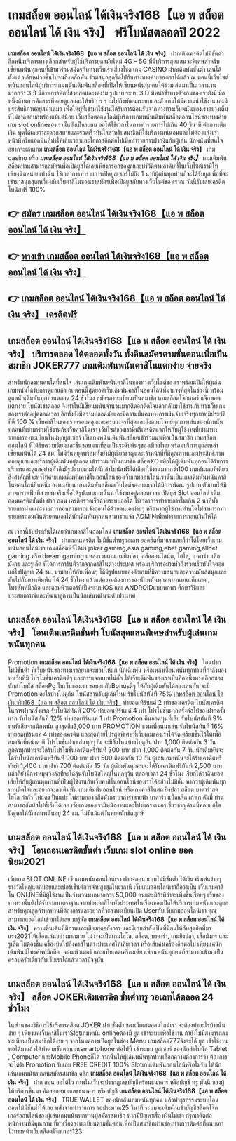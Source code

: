 # เกมสล็อต ออนไลน์ ได้เงินจริง168【แอ พ สล็อต ออนไลน์ ได้ เงิน จริง】  ฟรีโบนัสตลอดปี 2022

**เกมสล็อต ออนไลน์ ได้เงินจริง168【แอ พ สล็อต ออนไลน์ ได้ เงิน จริง】** ฝากเติมเครดิตไม่มีขั้นต่ำ  อีกหนึ่งบริการทางเลือกสำหรับผู้ใช้บริการยุคสมัยใหม่ 4G – 5G ที่มีบริการสุดแสนจะพิเศษสำหรับเซียนพนันทุกคนที่เข้ามาร่วมสมัครกับทางเว็บเราเสี่ยงโชค เกม CASINO  ฝากเดิมพันขั้นต่ำ เล่นได้ตั้งแต่ หลักหน่วยขึ้นไปจนถึงหลักพัน ร่วมสนุกสุดขีดไปกับทางทางค่ายของเราได้แล้ว ณ ตอนนี้เว็บไซต์พนันออนไลน์ผู้บริการเกมพนันเดิมพันสล็อตที่เปิดให้เซียนพนันทุกคนได้ร่วมเล่นมาเป็นเวลานานมากกว่า 3 ปี มีภาพกราฟิกที่สวยสดและงดงาม รูปแบบระบบ 3 D
มิหนำซ้ำทางตัวเกมของเรายังมี มือหนึ่งด้านการคัดสรรที่คอยดูแลและให้บริการ  รวมไปถึงพัฒนาระบบและตัวเกมให้มีความน่าใช้งานและมีประสิทธิภาพอยู่สม่ำเสมอ เพื่อให้ผู้ที่เข้ามาใช้งานได้รับการต้อนรับจากทางทางเว็บพนันของเราอย่างเต็มที่ไม่ขาดตกบกพร่องแม้แต่น้อย เว็บสล็อตออนไลน์ผู้บริการเกมพนันเดิมพันสล็อตออนไลน์ของทางค่ายเกม slot onlineของเรานั้นยังเป็นระบบ ออโต้ใช้เวลาในการทำรายการไม่เกิน 40 วินาที ต่อการเติมเงิน พูดได้เลยว่าสะดวกสบายและรวดเร็วทันใจสำหรับสมาชิกที่ใช้บริการแน่นอนและไม่ต้องแจ้งเจ้าหน้าที่หรือแอดมินที่ทำให้เสียเวลาและโอกาสอีกต่อไปเมื่อทำรายการฝากงินกับผู้เล่น
นักพนันที่สนใจอยากจะเล่นเกม **เกมสล็อต ออนไลน์ ได้เงินจริง168【แอ พ สล็อต ออนไลน์ ได้ เงิน จริง】** เกม casino  หรือ ***เกมสล็อต ออนไลน์ ได้เงินจริง168【แอ พ สล็อต ออนไลน์ ได้ เงิน จริง】*** เกมเดิมพันสล็อตท่านสามารถสมัครเพื่อเปิดยูสได้เลยเพียงกรอกข้อมูลและปรัวัติตามลำดับที่ในเว็บไซต์เรามีให้เพียงนิดหน่อยเท่านั้น ใช้เวลาการทำรายการเปิดยูสเซอร์ไม่ถึง 1 นาทีผู้เล่นทุกท่านก็จะได้รับยูสเพื่อที่จะเข้ามาสนุกสุดเหวี่ยงกับเว็บคาสิโนของเราสมัครเพื่อเปิดยูสกับทางเว็บไซต์ของเราณ วันนี้รับเลยเครดิตโบนัสฟรี 100%

## 👉 [สมัคร เกมสล็อต ออนไลน์ ได้เงินจริง168【แอ พ สล็อต ออนไลน์ ได้ เงิน จริง】](https://archa888.com/)
## 👉 [ทางเข้า เกมสล็อต ออนไลน์ ได้เงินจริง168【แอ พ สล็อต ออนไลน์ ได้ เงิน จริง】](https://archa888.com/)
## 👉 [เกมสล็อต ออนไลน์ ได้เงินจริง168【แอ พ สล็อต ออนไลน์ ได้ เงิน จริง】 เครดิตฟรี](https://archa888.com/)

## เกมสล็อต ออนไลน์ ได้เงินจริง168【แอ พ สล็อต ออนไลน์ ได้ เงิน จริง】 บริการตลอด ได้ตลอดทั้งวัน ทั้งคืนสมัครตามขั้นตอนเพื่อเป็นสมาชิก JOKER777 เกมเดิมพันพนันคาสิโนแตกง่าย จ่ายจริง

สำหรับนักลงทุนคนใดที่สนใจ เล่นเกมเดิมพันพนันคาสิโนของทางเว็บไซต์ของเราพร้อมเปิดให้ผู้เล่นเกมพนันได้รับการดูแลแล้ว ณ ตอนนี้สุดยอดเว็บเดิมพันคาสิโนออนไลน์ที่มาแรงที่สุดในช่วงนี้ พร้อมดูแลนักเดิมพันทุกท่านตลอด 24 ชั่วโมง สมัครลงทะเบียนเป็นสมาชิก เกมสล็อตโจ๊กเกอร์ แจ็กพอตแตกง่าย โบนัสเข้าตลอด จึงทำให้มีเซียนพนันจำนวนมากติดอกติดใจแล้วกลับมาใช้งานกับทางเว็บเกมของเราต่ออยู่ตลอดเวลา อีกทั้งยังมีความปลอดภัยและมีความมั่นคงทางการเงินจ่ายจริงทุกบาทมีประวัติที่ดี 100 % เว็บคาสิโนของเราครอบคลุมและครบวงจรที่สุดและยังตอบโจทย์ทุกการเล่นของนักพนันทุกคนที่เข้ามาร่วมใช้งานกับเว็บคาสิโนเรา
เว็บไซต์ของเรามีฟรีเครดิตแจกให้กับผู้ใช้งานที่เข้ามาทำรายการลงทะเบียนใหม่ทุกยูสเซอร์ เว็บเกมพนันเดิมพันสล็อตเข้าร่วมมาเพื่อเป็นสมาชิก เกมสล็อตออนไลน์ ที่ได้รับความนิยมและชื่นชอบมากที่สุดเป็นระดับต้นๆของเมืองไทย พร้อมบริการดูแลเหล่าเซียนพนันได้ 24 ชม. ไม่มีวันหยุดพร้อมทั้งยังมีผู้เชี่ยวชาญและเจ้าหน้าที่ที่มีคุณภาพและประสิทธิภาพคอยดูแลและบริการผู้เดิมพันอยู่ตลอด เข้าร่วมมาเป็นสมาชิก สล็อตXO เพื่อให้ผู้เดิมพันทุกคนได้รับการบริการและดูแลอย่างทั่วถึงมีรูปแบบเกมให้นักล่าโบนัสฟรีได้เลือกใช้งานมากกว่า100 เกมกันเลยทีเดียว
สิ่งสำคัญที่จะทำให้ค่ายเกมเดิมพันคาสิโนออนไลน์ของเว็บเกมออนไลน์เรานั้นเป็นเกมเดิมพันพนันคาสิโนออนไลน์ยืนหนึ่ง ลงทะเบียน  เกมเดิมพันสล็อตเว็บไซต์ของทางเราได้มีการพัฒนารูปแบบตัวเกมให้มีภาพกราฟฟิกที่สวยสมจริงเพื่อให้รูปแบบเกมนั้นน่าใช้งานอยู่ตลอดเวลา เปิดยูส Slot ออนไลน์ เติมถอนเครดิตขั้นต่ำ ฝาก ถอน เครดิตรวดเร็วด้วยระบบออโต้ ใช้เวลาการทำรายการไม่เกิน 2 นาทีทั้งรายการฝากและรายการถอนสามารถแจ้งถอนได้ด้วยตนเองง่ายๆ หรือหากผู้ใช้งานท่านใดไม่สามารถทำรายการถอนเงินด้วยตนเองได้นักเดิมพันทุกคนสามารถแจ้ง ADMINเพื่อทำรายการถอนเงินให้ได้

ณ เวลานี้รับประกันได้เลยว่าเกมคาสิโนออนไลน์ **เกมสล็อต ออนไลน์ ได้เงินจริง168【แอ พ สล็อต ออนไลน์ ได้ เงิน จริง】** ฝากถอนเครดิต ไม่มีขั้นต่ำทรูวอเลท ยอดฮิตที่มาแรงเลยก็ว่าได้โดยเว็บเกมพนันออนไลน์เรา เกมสล็อตพีจีได้นำ  joker gaming,asia gaming,ebet gaming,allbet gaming หรือ dream gaming แหล่งรวมเกมเกมยิงปลา, สล็อออนไลน์ต, ไฮโล, บาคาร่า, เสือมังกร และรูเล็ต ที่ได้การการันตีจากจากคาสิโนต่างประเทศ พร้อมบริการอย่างทั่วถึงรวดเร็วทันใจคอยแก้ไขปัญหา 24 ชม. มามอบให้กับเพื่อนๆ ได้มีรูปแบบของตัวเกมที่มีความสนุกและความมันส์สนุกและมันไปกับการเดิมพัน ได้ 24 ชั่วโมง แล้วแต่ความต้องการของนักพนันทุกคนผ่านบนแท็บเลต , โทรศัพท์มือถือ และคอมพิวเตอร์ที่เป็นระบบIOS และ ANDROIDแบบพกพา ศึกษาวิธีและประสบการณ์และพัฒนาสู่การเป็นนักเล่นพนันระดับประเทศ

## เกมสล็อต ออนไลน์ ได้เงินจริง168【แอ พ สล็อต ออนไลน์ ได้ เงิน จริง】 โอนเติมเครดิตขั้นต่ำ โบนัสสุดแสนพิเศษสำหรับผู้เล่นเกมพนันทุกคน

 Promotion  **เกมสล็อต ออนไลน์ ได้เงินจริง168【แอ พ สล็อต ออนไลน์ ได้ เงิน จริง】** โอนฝากไม่มีขั้นต่ำ ที่เว็บพนันของทางเราอยากจะมอบให้แก่  นักเดิมพัน หรือเหล่าเซียนพนันทุกท่านที่กำลังมองหาเว็บที่มี โปรโมชั่นเครดิตดีๆ และการแจกแบบไม่กั๊ก ให้เว็บเดิมพันของเราเป็นอีกหนึ่งทางเลือกของนักล่าโบนัส สล็อตPg ในเว็บของเรา ขอบอกกับBonusดีๆ ให้กับผู้เดิมพันได้ลองเล่นกัน จะมี Promotion อะไรบ้างไปดูกัน
โบนัสสำหรับผู้เล่นใหม่ รับโบนัสทันที 75% [เกมสล็อต ออนไลน์ ได้เงินจริง168【แอ พ สล็อต ออนไลน์ ได้ เงิน จริง】](https://archa888.com/) ทำยอดเทิร์นแค่ 2 เท่าของเครดิต
โบนัสเครดิตในการฝากครั้งแรก รับโบนัสทันที 20% ทำยอดเทิร์นแค่ 4 เท่า
โปรโมชั่นฝากครั้งต่อไปของฝากครั้งแรก รับโบนัสทันที 12% ทำยอดเทิร์นแค่ 1 เท่า
 Promotion คืนยอดทุนที่เสีย รับโบนัสทันที 9% ทุนที่เสียจากนักพนัน สูงสุดถึง3,000 บาท
 PROMOTION ชวนเพื่อนมาเล่น รับโบนัสทันที 16% ทำยอดเทิร์นแค่ 4 เท่าของเครดิต
และสุดท้ายโปรสุดพิเศษที่เว็บเกมของเราได้จัดเตรียมขึ้นไว้ให้เพื่อสมาชิกที่หน้าตาดี โปรโมชั่นฝากเล่นทุกๆวัน จะมีสิ่งไหนบ้างไปดูกัน
ฝาก 1,000 ติดต่อกัน 3 วัน ลูกค้าทุกท่านจะได้รับโปรโมชั่นเครดิตฟรีทันที 300 บาท
ฝาก 1,000 ติดต่อกัน 7 วัน นักเดิมพันจะได้รับโบนัสเครดิตฟรีทันที 900 บาท
ฝาก 500 ติดต่อกัน 10 วัน ผู้เล่นเกมพนันจะได้รับเครดิตฟรีทันที 1,400 บาท
ฝาก 700 ติดต่อกัน 15 วัน ผู้เดิมพันทุกคนจะได้รับเครดิตฟรีทันที 2,500 บาท
แล้วก็ยังมีการหมุนวงล้อที่จะได้ลุ้นรับโบนัสใหญ่ในทุกๆวัน ตลอดเวลา 24 ชั่วโมง เรียกได้ว่าคืนยอดเสียให้กับผู้เล่นทุกท่านที่เป็นผู้ใช้งานกับเว็บคาสิโนออนไลน์ของเราได้อย่างไม่มีอั้น หากว่าผู้เดิมพันทุกท่านติดใจและอยากจะลงเดิมพัน เกมเดิมพันออนไลน์ หรือเกมคาสิโนสด ยิงปลา สล็อต บาคาร่าสด ไฮโล กำถั่ว ไพ่แคง ปั่นแปะ ไพ่สามกอง เสือมังกร บาคาร่าสายฟ้า บาคาร่า แบ็คแจ๊ค เก้าเก ดัมมี่ ท่านสามารถสัมผัสไปที่เว็บได้เลย เว็บเกมของเรามีพนักงานและโปรแกรมเมอร์เชี่ยวชาญด้านนี้คอยแก้ไขปัญหาให้นักเล่นพนันอยู่ 24 ชม. ไม่มีแม้แต่วันหยุดนักขัตฤกษ์

## เกมสล็อต ออนไลน์ ได้เงินจริง168【แอ พ สล็อต ออนไลน์ ได้ เงิน จริง】 โอนถอนเครดิตขั้นต่ำ  เว็บเกม slot online ยอดนิยม2021

เว็บเกม SLOT ONLINE เว็บเกมพนันออนไลน์เรา ฝาก-ถอน แบบไม่มีขั้นต่ำ ได้เงินจริงเล่นง่ายๆ รางวัลใหญ่แตกบ่อยและเปอร์เซ็นต์การจ่ายสูงสุดในเวลานี เว็บเกมออนไลน์เราถือว่าเป็น เว็บเกมคาสิโน ONLINEที่มีผู้ใช้งานเป็นจำนวนมากมากกว่า 50,000 คนและมีถ้าทีว่าจะเพิ่มขึ้นเรื่อยๆ เว็บของทางเรานั้นยังได้รับจากมาตราฐานจากบ่อนคาสิโนทั่วประเทศในเรื่องของเปิดให้บริการเกมพนันและดูแล สำหรับคุณลูกค้าทุกท่านที่ต้องการและอยากที่จะลงทะเบียนเปิด Userกับเว็บเกมออนไลน์เรา คุณสามารถแอดไลน์เข้ามาได้เลย
	มารู้จัก **เกมสล็อต ออนไลน์ ได้เงินจริง168【แอ พ สล็อต ออนไลน์ ได้ เงิน จริง】** ความตื่นเต้นที่มีภาพและเสียงสุดอลังการ และมีเกมกำลังเป็นที่นิยมให้กับสุดฮิตที่มาแรง2021ได้เลือกเล่นอย่างมากมาย  ไม่ว่าจะเป็นเกมไฮโล, สล็อต, บาคาร่า, เกมยิงปลา, เสือมังกร และรูเล็ต ไม่ต้องขึ้นเครื่องบินไปถึงคาสิโนต่างประเทศให้เสียเวลา หรือเสียค่าเครื่องอีกต่อไป เพียงแค่นักเดิมพันมีโทรศัพท์มือถือ , คอมพิวเตอร์ และแท็บเลตเครื่องเดียวเซียนพนันทุกคนก็สามารถเข้ามาเป็นครอบครัวเดียวกับเว็บเราได้แล้วเวลาปัจจุบัน

## เกมสล็อต ออนไลน์ ได้เงินจริง168【แอ พ สล็อต ออนไลน์ ได้ เงิน จริง】 สล็อต JOKERเติมเครดิต ขั้นต่ำทรู วอเลทได้ตลอด 24 ชั่วโมง

ในส่วนของวิธีการใช้บริการสล็อต JOKER ฝากขั้นต่ำ ของเว็บเกมออนไลน์เรา จะต้องทำอะไรบ้างนั้น ง่าย ๆ เพียงแค่เว็บคาสิโนเราSlotเกมพนัน onlineต้องมี ยูส เข้าระบบเพื่อใช้งาน ถ้ายังไม่มีสามารถลงทะเบียนเป็นสมาชิกได้ง่าย ๆ จากโหมดการเปิดยูสในช่อง Menu เกมสล็อต777จึงจะได้ ยูส เข้าใช้งาน พอได้มาแล้วให้ทำตามขั้นตอนบนsmartphone ต่อไปนี้
เข้าระบบ ยูสเซอร์  ของนักล่าโบนัส Tablet , Computer และMobile Phoneก็ได้
จากนั้นให้ผู้เล่นพนันทุกท่านเลือกความต้องการว่า ต้องการจะได้รับPromotion รับเลย FREE CREDIT 100% Slotเกมเดิมพันออนไลน์หรือไม่รับ
ให้นักเล่นเกมพนันทุกคนสมัครสมาชิก คลิก **เกมสล็อต ออนไลน์ ได้เงินจริง168【แอ พ สล็อต ออนไลน์ ได้ เงิน จริง】** ฝาก ถอน ออโต้ไว ภาพในเว็บจะปรากฏเลขบัญชีพร้อมธนาคาร หรือบัญชี ทรู มันนี่ ของผู้ให้บริการขึ้นมา
คัดลอกหมายเลขธนาคาร หรือบัญชี **เกมสล็อต ออนไลน์ ได้เงินจริง168【แอ พ สล็อต ออนไลน์ ได้ เงิน จริง】** TRUE WALLET ของนักเล่นเกมพนันทุกคน แล้วทำธุรกรรมระบบโอนถอนไม่มีขั้นต่ำได้เลย
หลังจากทำรายการ รอประมาณ25 วินาที ระบบจะเติมเงินเข้าบัญชีสล็อตโจ๊กเกอร์ออนไลน์ของผู้เล่นเกมพนันทุกท่านผู้สมัครสมาชิก
หากมีปัญหาเรื่องเงินไม่เข้า กรุณาติดต่อพนักงานที่มีคุณภาพ ที่ทำเรื่องลงทะเบียนตามขั้นตอนเพื่อเป็นสมาชิกผ่านช่องทางการติดต่อที่แนบเอาไว้ทางหน้าเว็บสล็อตโจ๊กเกอร์123


